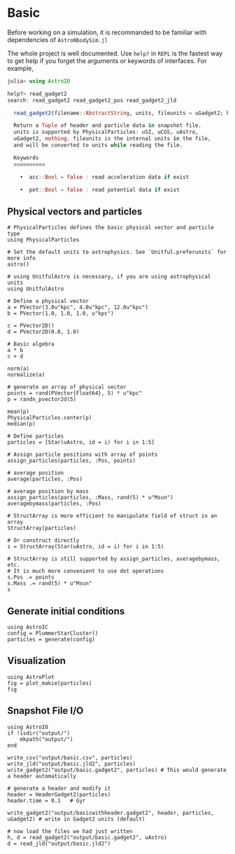 # Basic

Before working on a simulation, it is recommanded to be familiar with dependencies of `AstroNbodySim.jl`

The whole project is well documented.
Use `help?` in `REPL` is the fastest way to get help if you forget the arguments or keywords of interfaces.
For example,
```julia
julia> using AstroIO

help?> read_gadget2
search: read_gadget2 read_gadget2_pos read_gadget2_jld

  read_gadget2(filename::AbstractString, units, fileunits = uGadget2; kw...)

  Return a Tuple of header and particle data in snapshot file.
  units is supported by PhysicalParticles: uSI, uCGS, uAstro,
  uGadget2, nothing. fileunits is the internal units in the file,
  and will be converted to units while reading the file.

  Keywords
  ≡≡≡≡≡≡≡≡≡≡

    •  acc::Bool = false : read acceleration data if exist

    •  pot::Bool = false : read potential data if exist
```

## Physical vectors and particles

```@repl basic
# PhysicalParticles defines the basic physical vector and particle type
using PhysicalParticles

# Set the default units to astrophysics. See `Unitful.preferunits` for more info
astro()

# using UnitfulAstro is necessary, if you are using astrophysical units
using UnitfulAstro

# Define a physical vector
a = PVector(3.0u"kpc", 4.0u"kpc", 12.0u"kpc")
b = PVector(1.0, 1.0, 1.0, u"kpc")

c = PVector2D()
d = PVector2D(0.0, 1.0)

# Basic algebra
a * b
c + d

norm(a)
normalize(a)

# generate an array of physical vector
points = rand(PVector{Float64}, 5) * u"kpc"
p = randn_pvector2d(5)

mean(p)
PhysicalParticles.center(p)
median(p)

# Define particles
particles = [Star(uAstro, id = i) for i in 1:5]

# Assign particle positions with array of points
assign_particles(particles, :Pos, points)

# average position
average(particles, :Pos)

# average position by mass
assign_particles(particles, :Mass, rand(5) * u"Msun")
averagebymass(particles, :Pos)

# StructArray is more efficient to manipulate field of struct in an array
StructArray(particles)

# Or construct directly
s = StructArray(Star(uAstro, id = i) for i in 1:5)

# StructArray is still supported by assign_particles, averagebymass, etc.
# It is much more convenient to use dot operations
s.Pos .= points
s.Mass .= rand(5) * u"Msun"
s
```

## Generate initial conditions

```@repl basic
using AstroIC
config = PlummerStarCluster()
particles = generate(config)
```

## Visualization

```@example basic
using AstroPlot
fig = plot_makie(particles)
fig
```

## Snapshot File I/O

```@repl basic
using AstroIO
if !isdir("output/")
    mkpath("output/")
end

write_csv("output/basic.csv", particles)
write_jld("output/basic.jld2", particles)
write_gadget2("output/basic.gadget2", particles) # This would generate a header automatically

# generate a header and modify it
header = HeaderGadget2(particles)
header.time = 0.1   # Gyr

write_gadget2("output/basicwithheader.gadget2", header, particles, uGadget2) # write in Gadget2 units (default)

# now load the files we had just written
h, d = read_gadget2("output/basic.gadget2", uAstro)
d = read_jld("output/basic.jld2")
```